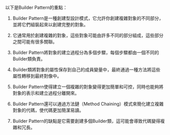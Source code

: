 

以下是Builder Pattern的重點：

1. Builder Pattern是一種創建型設計模式，它允許你創建複雜對象的不同部分，並將它們組裝起來以創建完整的對象。

2. 它通常用於創建複雜的對象，這些對象可能由許多不同的部分組成，這些部分之間可能有很多關聯。

3. Builder Pattern將對象的建立過程分為多個步驟，每個步驟都由一個不同的Builder類負責。

4. Builder類將對象的屬性保存到自己的成員變量中，最終通過一種方法將這些屬性轉移到最終對像中。

5. Builder Pattern使得建立一個複雜的對象變得更加簡單和可控，同時也能夠將對象的表示和建立過程分離開來。

6. Builder Pattern還可以通過方法鏈（Method Chaining）模式來簡化建立複雜對象的代碼，使代碼更加簡潔易讀。

7. Builder Pattern的缺點是它需要創建多個Builder類，這可能會導致代碼變得複雜和冗長。
